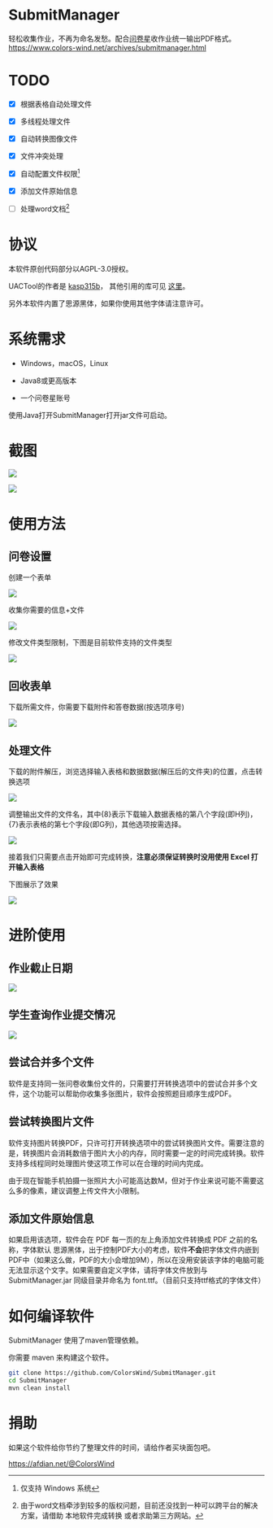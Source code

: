 # SubmitManager
轻松收集作业，不再为命名发愁。配合[问卷星](https://www.wjx.cn/)收作业统一输出PDF格式。
https://www.colors-wind.net/archives/submitmanager.html


# TODO

- [x] 根据表格自动处理文件
- [x] 多线程处理文件
- [x] 自动转换图像文件
- [x] 文件冲突处理
- [x] 自动配置文件权限[^1]
- [x] 添加文件原始信息
- [ ] 处理word文档[^2]



[^1]: 仅支持 Windows 系统

[^2]: 由于word文档牵涉到较多的版权问题，目前还没找到一种可以跨平台的解决方案，请借助 本地软件完成转换 或者求助第三方网站。



# 协议

本软件原创代码部分以AGPL-3.0授权。

UACTool的作者是 [kasp315b](https://github.com/kasp315b/UACTool)， 
其他引用的库可见 [这里](https://github.com/ColorsWind/FileRemap/network/dependencies)。

另外本软件内置了思源黑体，如果你使用其他字体请注意许可。



# 系统需求

- Windows，macOS，Linux
- Java8或更高版本

- 一个问卷星账号

使用Java打开SubmitManager打开jar文件可启动。





# 截图

![](https://cdn.colors-wind.net/usr/uploads/2020/04/3236829459.png)

![](https://cdn.colors-wind.net/usr/uploads/2020/04/2177531772.png)


# 使用方法

## 问卷设置

创建一个表单

![](https://cdn.colors-wind.net/usr/uploads/2020/04/4028696143.png)

收集你需要的信息+文件

![](https://cdn.colors-wind.net/usr/uploads/2020/04/825075670.png)

修改文件类型限制，下图是目前软件支持的文件类型

![](https://cdn.colors-wind.net/usr/uploads/2020/04/3954557715.png)

## 回收表单

下载所需文件，你需要下载附件和答卷数据(按选项序号)

![](https://cdn.colors-wind.net/usr/uploads/2020/04/3491714266.png)

 ## 处理文件

下载的附件解压，浏览选择输入表格和数据数据(解压后的文件夹)的位置，点击转换选项

![](https://cdn.colors-wind.net/usr/uploads/2020/04/3099375763.png)

调整输出文件的文件名，其中{8}表示下载输入数据表格的第八个字段(即H列)，{7}表示表格的第七个字段(即G列)，其他选项按需选择。

![](https://cdn.colors-wind.net/usr/uploads/2020/04/677005836.png)

接着我们只需要点击开始即可完成转换，**注意必须保证转换时没用使用 Excel 打开输入表格**

下图展示了效果

![](https://cdn.colors-wind.net/usr/uploads/2020/04/2938114973.png)

# 进阶使用

## 作业截止日期

![](https://cdn.colors-wind.net/usr/uploads/2020/04/3056114729.png)



## 学生查询作业提交情况

![](https://cdn.colors-wind.net/usr/uploads/2020/04/3734895698.png)



## 尝试合并多个文件

软件是支持同一张问卷收集份文件的，只需要打开转换选项中的尝试合并多个文件，这个功能可以帮助你收集多张图片，软件会按照题目顺序生成PDF。



## 尝试转换图片文件

软件支持图片转换PDF，只许可打开转换选项中的尝试转换图片文件。需要注意的是，转换图片会消耗数倍于图片大小的内存，同时需要一定的时间完成转换。软件支持多线程同时处理图片使这项工作可以在合理的时间内完成。

由于现在智能手机拍摄一张照片大小可能高达数M，但对于作业来说可能不需要这么多的像素，建议调整上传文件大小限制。



## 添加文件原始信息

如果启用该选项，软件会在 PDF 每一页的左上角添加文件转换成 PDF 之前的名称，字体默认 思源黑体，出于控制PDF大小的考虑，软件**不会**把字体文件内嵌到PDF中（如果这么做，PDF的大小会增加9M），所以在没用安装该字体的电脑可能无法显示这个文字。如果需要自定义字体，请将字体文件放到与 SubmitManager.jar 同级目录并命名为 font.ttf。（目前只支持ttf格式的字体文件）



# 如何编译软件

SubmitManager 使用了maven管理依赖。

你需要 maven 来构建这个软件。

```bash
git clone https://github.com/ColorsWind/SubmitManager.git
cd SubmitManager
mvn clean install
```



# 捐助

如果这个软件给你节约了整理文件的时间，请给作者买块面包吧。

https://afdian.net/@ColorsWind
